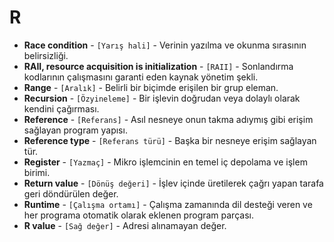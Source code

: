 # **R**

* **Race condition** - `[Yarış hali]` - Verinin yazılma ve okunma sırasının belirsizliği.
* **RAII, resource acquisition is initialization** - `[RAII]` - Sonlandırma kodlarının çalışmasını garanti eden kaynak yönetim şekli.
* **Range** - `[Aralık]` - Belirli bir biçimde erişilen bir grup eleman.
* **Recursion** - `[Özyineleme]` - Bir işlevin doğrudan veya dolaylı olarak kendini çağırması.
* **Reference** - `[Referans]` - Asıl nesneye onun takma adıymış gibi erişim sağlayan program yapısı.
* **Reference type** - `[Referans türü]` - Başka bir nesneye erişim sağlayan tür.
* **Register** - `[Yazmaç]` - Mikro işlemcinin en temel iç depolama ve işlem birimi.
* **Return value** - `[Dönüş değeri]` - İşlev içinde üretilerek çağrı yapan tarafa geri döndürülen değer.
* **Runtime** - `[Çalışma ortamı]` - Çalışma zamanında dil desteği veren ve her programa otomatik olarak eklenen program parçası.
* **R value** - `[Sağ değer]` - Adresi alınamayan değer.
